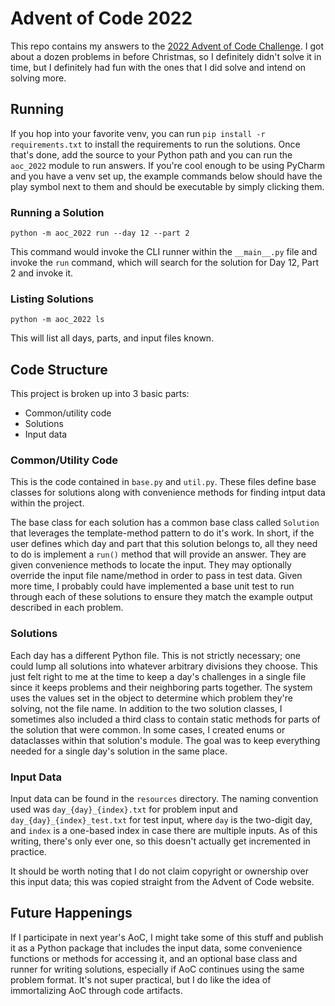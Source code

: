 # Advent of Code 2022
This repo contains my answers to the [2022 Advent of Code Challenge](https://adventofcode.com/2022/). I got about a dozen problems in before Christmas, so I definitely didn't solve it in time, but I definitely had fun with the ones that I did solve and intend on solving more.

## Running
If you hop into your favorite venv, you can run `pip install -r requirements.txt` to install the requirements to run the solutions. Once that's done, add the source to your Python path and you can run the `aoc_2022` module to run answers. If you're cool enough to be using PyCharm and you have a venv set up, the example commands below should have the play symbol next to them and should be executable by simply clicking them.

### Running a Solution
`python -m aoc_2022 run --day 12 --part 2` 

This command would invoke the CLI runner within the `__main__.py` file and invoke the `run` command, which will search for the solution for Day 12, Part 2 and invoke it.

### Listing Solutions
`python -m aoc_2022 ls`

This will list all days, parts, and input files known.

## Code Structure
This project is broken up into 3 basic parts:

- Common/utility code
- Solutions
- Input data

### Common/Utility Code
This is the code contained in `base.py` and `util.py`. These files define base classes for solutions along with convenience methods for finding intput data within the project.

The base class for each solution has a common base class called `Solution` that leverages the template-method pattern to do it's work. In short, if the user defines which day and part that this solution belongs to, all they need to do is implement a `run()` method that will provide an answer. They are given convenience methods to locate the input. They may optionally override the input file name/method in order to pass in test data. Given more time, I probably could have implemented a base unit test to run through each of these solutions to ensure they match the example output described in each problem.

### Solutions
Each day has a different Python file. This is not strictly necessary; one could lump all solutions into whatever arbitrary divisions they choose. This just felt right to me at the time to keep a day's challenges in a single file since it keeps problems and their neighboring parts together. The system uses the values set in the object to determine which problem they're solving, not the file name. In addition to the two solution classes, I sometimes also included a third class to contain static methods for parts of the solution that were common. In some cases, I created enums or dataclasses within that solution's module. The goal was to keep everything needed for a single day's solution in the same place.

### Input Data
Input data can be found in the `resources` directory. The naming convention used was `day_{day}_{index}.txt` for problem input and `day_{day}_{index}_test.txt` for test input, where `day` is the two-digit day, and `index` is a one-based index in case there are multiple inputs. As of this writing, there's only ever one, so this doesn't actually get incremented in practice.

It should be worth noting that I do not claim copyright or ownership over this input data; this was copied straight from the Advent of Code website.

## Future Happenings
If I participate in next year's AoC, I might take some of this stuff and publish it as a Python package that includes the input data, some convenience functions or methods for accessing it, and an optional base class and runner for writing solutions, especially if AoC continues using the same problem format. It's not super practical, but I do like the idea of immortalizing AoC through code artifacts.

